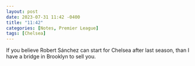 ```yaml
---
layout: post
date: 2023-07-31 11:42 -0400
title: "11:42"
categories: [Notes, Premier League]
tags: [Chelsea]
---
```


If you believe Robert Sánchez can start for Chelsea after last season, than I have a bridge in Brooklyn to sell you. 


